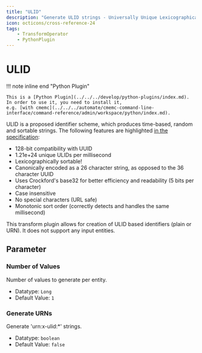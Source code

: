 ```yaml
---
title: "ULID"
description: "Generate ULID strings - Universally Unique Lexicographically Sortable Identifiers."
icon: octicons/cross-reference-24
tags: 
    - TransformOperator
    - PythonPlugin
---
```

# ULID
<!-- This file was generated - DO NOT CHANGE IT MANUALLY -->

!!! note inline end "Python Plugin"

    This is a [Python Plugin](../../../develop/python-plugins/index.md).
    In order to use it, you need to install it,
    e.g. [with cmemc](../../../automate/cmemc-command-line-interface/command-reference/admin/workspace/python/index.md).


ULID is a proposed identifier scheme, which produces time-based, random
and sortable strings. The following features are highlighted
[in the specification](https://github.com/ulid/spec):

- 128-bit compatibility with UUID
- 1.21e+24 unique ULIDs per millisecond
- Lexicographically sortable!
- Canonically encoded as a 26 character string, as opposed to the 36 character UUID
- Uses Crockford's base32 for better efficiency and readability (5 bits per character)
- Case insensitive
- No special characters (URL safe)
- Monotonic sort order (correctly detects and handles the same millisecond)

This transform plugin allows for creation of ULID based identifiers (plain or URN).
It does not support any input entities.


## Parameter

### Number of Values

Number of values to generate per entity.

- Datatype: `Long`
- Default Value: `1`



### Generate URNs

Generate 'urn:x-ulid:*' strings.

- Datatype: `boolean`
- Default Value: `false`



